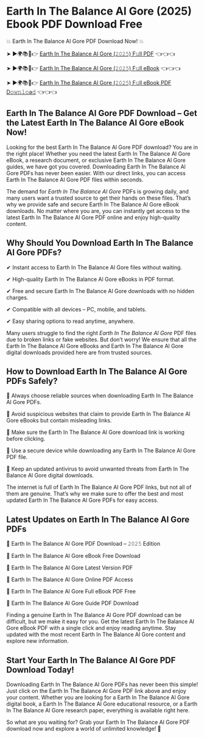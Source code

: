 # Earth In The Balance Al Gore (2025) Ebook PDF Download Free

💥 Earth In The Balance Al Gore PDF Download Now! 💥

➤ ►🌍📚📱👉 [Earth In The Balance Al Gore (𝟸𝟶𝟸𝟻) F𝚞ll PDF](https://getpdf.xyz/earth-in-the-balance-al-gore) 👈👈👈


➤ ►🌍📚📱👉 [Earth In The Balance Al Gore (𝟸𝟶𝟸𝟻) F𝚞ll eBook](https://getpdf.xyz/earth-in-the-balance-al-gore) 👈👈👈


➤ ►🌍📚📱👉 [Earth In The Balance Al Gore (𝟸𝟶𝟸𝟻) F𝚞ll eBook PDF D𝚘𝚠𝚗𝚕𝚘a𝚍](https://getpdf.xyz/earth-in-the-balance-al-gore) 👈👈👈


## Earth In The Balance Al Gore PDF Download – Get the Latest Earth In The Balance Al Gore eBook Now!

Looking for the best Earth In The Balance Al Gore PDF download? You are in the right place! Whether you need the latest Earth In The Balance Al Gore eBook, a research document, or exclusive Earth In The Balance Al Gore guides, we have got you covered. Downloading Earth In The Balance Al Gore PDFs has never been easier. With our direct links, you can access Earth In The Balance Al Gore PDF files within seconds.

The demand for *Earth In The Balance Al Gore* PDFs is growing daily, and many users want a trusted source to get their hands on these files. That’s why we provide safe and secure Earth In The Balance Al Gore eBook downloads. No matter where you are, you can instantly get access to the latest Earth In The Balance Al Gore PDF online and enjoy high-quality content.

## Why Should You Download Earth In The Balance Al Gore PDFs?

✔ Instant access to Earth In The Balance Al Gore files without waiting.

✔ High-quality Earth In The Balance Al Gore eBooks in PDF format.

✔ Free and secure Earth In The Balance Al Gore downloads with no hidden charges.

✔ Compatible with all devices – PC, mobile, and tablets.

✔ Easy sharing options to read anytime, anywhere.

Many users struggle to find the right *Earth In The Balance Al Gore* PDF files due to broken links or fake websites. But don’t worry! We ensure that all the Earth In The Balance Al Gore eBooks and Earth In The Balance Al Gore digital downloads provided here are from trusted sources.

## How to Download Earth In The Balance Al Gore PDFs Safely?

📌 Always choose reliable sources when downloading Earth In The Balance Al Gore PDFs.

📌 Avoid suspicious websites that claim to provide Earth In The Balance Al Gore eBooks but contain misleading links.

📌 Make sure the Earth In The Balance Al Gore download link is working before clicking.

📌 Use a secure device while downloading any Earth In The Balance Al Gore PDF file.

📌 Keep an updated antivirus to avoid unwanted threats from Earth In The Balance Al Gore digital downloads.

The internet is full of Earth In The Balance Al Gore PDF links, but not all of them are genuine. That’s why we make sure to offer the best and most updated Earth In The Balance Al Gore PDFs for easy access.

## Latest Updates on Earth In The Balance Al Gore PDFs

🔹 Earth In The Balance Al Gore PDF Download – 𝟸𝟶𝟸𝟻 Edition

🔹 Earth In The Balance Al Gore eBook Free Download

🔹 Earth In The Balance Al Gore Latest Version PDF

🔹 Earth In The Balance Al Gore Online PDF Access

🔹 Earth In The Balance Al Gore Full eBook PDF Free

🔹 Earth In The Balance Al Gore Guide PDF Download

Finding a genuine Earth In The Balance Al Gore PDF download can be difficult, but we make it easy for you. Get the latest Earth In The Balance Al Gore eBook PDF with a single click and enjoy reading anytime. Stay updated with the most recent Earth In The Balance Al Gore content and explore new information.

## Start Your Earth In The Balance Al Gore PDF Download Today!

Downloading Earth In The Balance Al Gore PDFs has never been this simple! Just click on the Earth In The Balance Al Gore PDF link above and enjoy your content. Whether you are looking for a Earth In The Balance Al Gore digital book, a Earth In The Balance Al Gore educational resource, or a Earth In The Balance Al Gore research paper, everything is available right here.

So what are you waiting for? Grab your Earth In The Balance Al Gore PDF download now and explore a world of unlimited knowledge! 🚀
